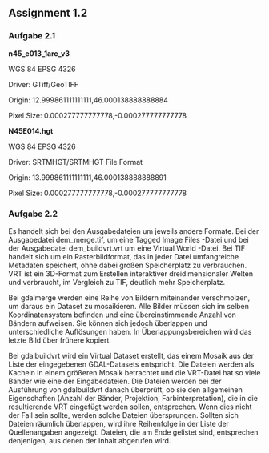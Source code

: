 ## Assignment 1.2 ##



### Aufgabe 2.1 ###

**n45_e013_1arc_v3**

WGS 84 EPSG 4326

Driver: GTiff/GeoTIFF

Origin: 12.999861111111111,46.000138888888884

Pixel Size: 0.000277777777778,-0.000277777777778

**N45E014.hgt**

WGS 84 EPSG 4326

Driver: SRTMHGT/SRTMHGT File Format

Origin: 13.999861111111111,46.000138888888891

Pixel Size: 0.000277777777778,-0.000277777777778



### Aufgabe 2.2 ###

Es handelt sich bei den Ausgabedateien um jeweils andere Formate. Bei der Ausgabedatei dem_merge.tif, um eine Tagged Image Files -Datei und bei der Ausgabedatei dem_buildvrt.vrt um eine Virtual World -Datei. Bei TIF handelt sich um ein Rasterbildformat, das in jeder Datei umfangreiche Metadaten speichert, ohne dabei großen Speicherplatz zu verbrauchen. VRT ist ein 3D-Format zum Erstellen interaktiver dreidimensionaler Welten und verbraucht, im Vergleich zu TIF, deutlich mehr Speicherplatz.

Bei gdalmerge werden eine Reihe von Bildern miteinander verschmolzen, um daraus ein Dataset zu mosaikieren. Alle Bilder müssen sich im selben Koordinatensystem befinden und eine übereinstimmende Anzahl von Bändern aufweisen. Sie können sich jedoch überlappen und unterschiedliche Auflösungen haben. In Überlappungsbereichen wird das letzte Bild über frühere kopiert.

Bei gdalbuildvrt wird ein Virtual Dataset erstellt, das einem Mosaik aus der Liste der eingegebenen GDAL-Datasets entspricht. Die Dateien werden als Kacheln in einem größeren Mosaik betrachtet und die VRT-Datei hat so viele Bänder wie eine der Eingabedateien. Die Dateien werden bei der Ausführung von gdalbuildvrt danach überprüft, ob sie den allgemeinen Eigenschaften (Anzahl der Bänder, Projektion, Farbinterpretation), die in die resultierende VRT eingefügt werden sollen, entsprechen. Wenn dies nicht der Fall sein sollte, werden solche Dateien übersprungen. Sollten sich Dateien räumlich überlappen, wird ihre Reihenfolge in der Liste der Quellenangaben angezeigt. Dateien, die am Ende gelistet sind, entsprechen denjenigen, aus denen der Inhalt abgerufen wird.

